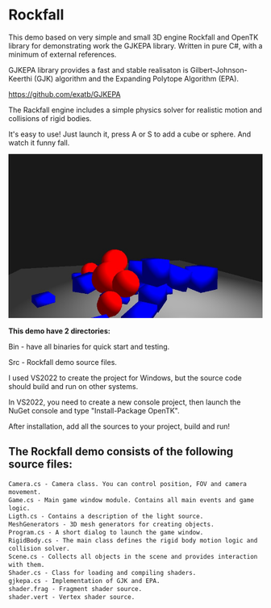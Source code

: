# Rockfall
This demo based on very simple and small 3D engine Rockfall and OpenTK library for demonstrating work the GJKEPA library. Written in pure C#, with a minimum of external references.

GJKEPA library provides a fast and stable realisaton is Gilbert-Johnson-Keerthi (GJK) algorithm and the Expanding Polytope Algorithm (EPA).

https://github.com/exatb/GJKEPA

The Rackfall engine includes a simple physics solver for realistic motion and collisions of rigid bodies.

It's easy to use! Just launch it, press A or S to add a cube or sphere. And watch it funny fall.

![Example of using](https://github.com/exatb/Rockfall/blob/main/Example.jpg)

**This demo have 2 directories:**

Bin - have all binaries for quick start and testing.

Src - Rockfall demo source files. 


I used VS2022 to create the project for Windows, but the source code should build and run on other systems.

In VS2022, you need to create a new console project, then launch the NuGet console and type "Install-Package OpenTK".

After installation, add all the sources to your project, build and run!  

## The Rockfall demo consists of the following source files:
```
Camera.cs - Camera class. You can control position, FOV and camera movement.
Game.cs - Main game window module. Contains all main events and game logic.
Ligth.cs - Contains a description of the light source. 
MeshGenerators - 3D mesh generators for creating objects.
Program.cs - A short dialog to launch the game window.
RigidBody.cs - The main class defines the rigid body motion logic and collision solver. 
Scene.cs - Collects all objects in the scene and provides interaction with them.
Shader.cs - Class for loading and compiling shaders.
gjkepa.cs - Implementation of GJK and EPA.
shader.frag - Fragment shader source.
shader.vert - Vertex shader source.
```
